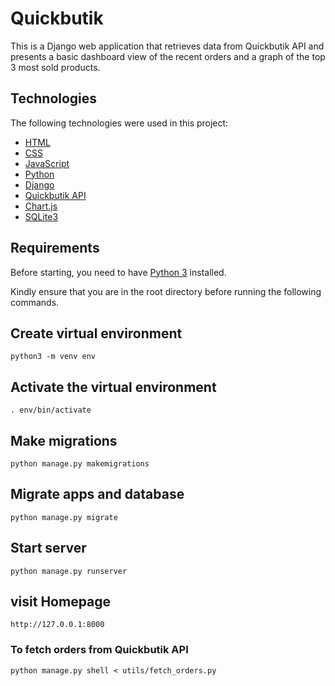 # Quickbutik

This is a Django web application that retrieves data from Quickbutik API and presents a basic dashboard view of the recent orders and a graph of the top 3 most sold products.

## Technologies 

The following technologies were used in this project:

- [HTML](https://html.com/)
- [CSS](https://developer.mozilla.org/en-US/docs/Learn/CSS/First_steps)
- [JavaScript](https://www.javascript.com)
- [Python](https://www.python.org/)
- [Django](https://www.djangoproject.com/)
- [Quickbutik API](https://speca.io/abqb/quickbutik-api-global#get-orders)
- [Chart.js](https://www.chartjs.org/)
- [SQLite3](https://www.sqlite.org/index.html)


## Requirements

Before starting, you need to have [Python 3](https://www.python.org/) installed.

Kindly ensure that you are in the root directory before running the following commands.


## Create virtual environment

    python3 -m venv env

## Activate the virtual environment

    . env/bin/activate

## Make migrations

    python manage.py makemigrations

## Migrate apps and database

    python manage.py migrate

## Start server
    python manage.py runserver

## visit Homepage
    http://127.0.0.1:8000

### To fetch orders from Quickbutik API
    python manage.py shell < utils/fetch_orders.py